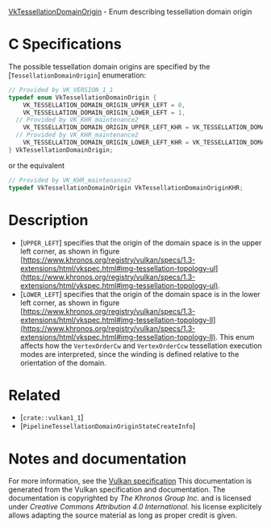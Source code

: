 [VkTessellationDomainOrigin](https://www.khronos.org/registry/vulkan/specs/1.3-extensions/man/html/VkTessellationDomainOrigin.html) - Enum describing tessellation domain origin

# C Specifications
The possible tessellation domain origins are specified by the
[`TessellationDomainOrigin`] enumeration:
```c
// Provided by VK_VERSION_1_1
typedef enum VkTessellationDomainOrigin {
    VK_TESSELLATION_DOMAIN_ORIGIN_UPPER_LEFT = 0,
    VK_TESSELLATION_DOMAIN_ORIGIN_LOWER_LEFT = 1,
  // Provided by VK_KHR_maintenance2
    VK_TESSELLATION_DOMAIN_ORIGIN_UPPER_LEFT_KHR = VK_TESSELLATION_DOMAIN_ORIGIN_UPPER_LEFT,
  // Provided by VK_KHR_maintenance2
    VK_TESSELLATION_DOMAIN_ORIGIN_LOWER_LEFT_KHR = VK_TESSELLATION_DOMAIN_ORIGIN_LOWER_LEFT,
} VkTessellationDomainOrigin;
```
or the equivalent
```c
// Provided by VK_KHR_maintenance2
typedef VkTessellationDomainOrigin VkTessellationDomainOriginKHR;
```

# Description
- [`UPPER_LEFT`] specifies that the origin of the domain space is in the upper left corner, as shown in figure [https://www.khronos.org/registry/vulkan/specs/1.3-extensions/html/vkspec.html#img-tessellation-topology-ul](https://www.khronos.org/registry/vulkan/specs/1.3-extensions/html/vkspec.html#img-tessellation-topology-ul).
- [`LOWER_LEFT`] specifies that the origin of the domain space is in the lower left corner, as shown in figure [https://www.khronos.org/registry/vulkan/specs/1.3-extensions/html/vkspec.html#img-tessellation-topology-ll](https://www.khronos.org/registry/vulkan/specs/1.3-extensions/html/vkspec.html#img-tessellation-topology-ll).
This enum affects how the `VertexOrderCw` and `VertexOrderCcw`
tessellation execution modes are interpreted, since the winding is defined
relative to the orientation of the domain.

# Related
- [`crate::vulkan1_1`]
- [`PipelineTessellationDomainOriginStateCreateInfo`]

# Notes and documentation
For more information, see the [Vulkan specification](https://www.khronos.org/registry/vulkan/specs/1.3-extensions/html/vkspec.html)
This documentation is generated from the Vulkan specification and documentation.
The documentation is copyrighted by *The Khronos Group Inc.* and is licensed under *Creative Commons Attribution 4.0 International*.
his license explicitely allows adapting the source material as long as proper credit is given.
        